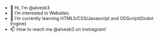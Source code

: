 - 👋 Hi, I’m @alvesb3
- 👀 I’m interested in Websites.
- 🌱 I’m currently learning HTML5/CSS/Javascript and GDScript(Godot Engine)
- 📫 How to reach me @alvesb3 on Instragram! 






<!---
alvesb3/alvesb3 is a ✨ special ✨ repository because its `README.md` (this file) appears on your GitHub profile.
You can click the Preview link to take a look at your changes.
--->
